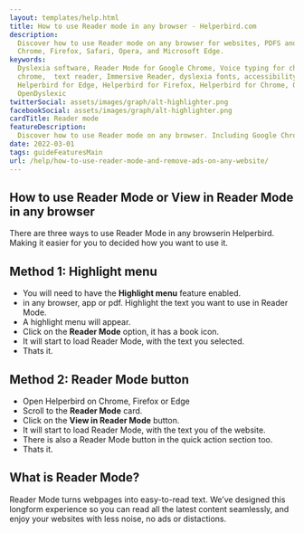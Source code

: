 ```yaml
---
layout: templates/help.html
title: How to use Reader mode in any browser - Helperbird.com
description:
  Discover how to use Reader mode on any browser for websites, PDFS and apps. Including Google
  Chrome, Firefox, Safari, Opera, and Microsoft Edge.
keywords:
  Dyslexia software, Reader Mode for Google Chrome, Voice typing for chrome, Text to speech for
  chrome,  text reader, Immersive Reader, dyslexia fonts, accessibility software, dyslexia software,
  Helperbird for Edge, Helperbird for Firefox, Helperbird for Chrome, Opendyslexic for Chrome,
  OpenDyslexic
twitterSocial: assets/images/graph/alt-highlighter.png
facebookSocial: assets/images/graph/alt-highlighter.png
cardTitle: Reader mode
featureDescription:
  Discover how to use Reader mode on any browser. Including Google Chrome, Firefox, Safari, Opera, and Microsoft Edge.
date: 2022-03-01
tags: guideFeaturesMain
url: /help/how-to-use-reader-mode-and-remove-ads-on-any-website/
---
```


## How to use Reader Mode or **View in Reader Mode** in any browser

There are three ways to use Reader Mode in any browserin Helperbird. Making it easier for you to
decided how you want to use it.

## Method 1: Highlight menu

- You will need to have the **Highlight menu** feature enabled.
- in any browser, app or pdf. Highlight the text you want to use in Reader Mode.
- A highlight menu will appear.
- Click on the **Reader Mode** option, it has a book icon.
- It will start to load Reader Mode, with the text you selected.
- Thats it.

## Method 2: Reader Mode button

- Open Helperbird on Chrome, Firefox or Edge
- Scroll to the **Reader Mode** card.
- Click on the **View in Reader Mode** button.
- It will start to load Reader Mode, with the text you of the website.
- There is also a Reader Mode button in the quick action section too.
- Thats it.

## What is Reader Mode?

Reader Mode turns webpages into easy-to-read text. We’ve designed this longform experience so you
can read all the latest content seamlessly, and enjoy your websites with less noise, no ads or
distactions.
